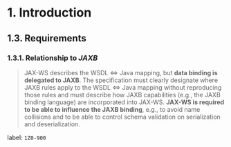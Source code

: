 # 1. Introduction
## 1.3. Requirements
### 1.3.1. Relationship to *JAXB*
> JAX-WS describes the WSDL <=> Java mapping, but **data binding is delegated to JAXB**. The specification must clearly designate where JAXB rules apply to the WSDL <=> Java mapping without reproducing those rules and must describe how JAXB capabilities (e.g., the JAXB binding language) are incorporated into JAX-WS. **JAX-WS is required to be able to influence the JAXB binding**, e.g., to avoid name collisions and to be able to control schema validation on serialization and deserialization.

label: `1Z0-900`
